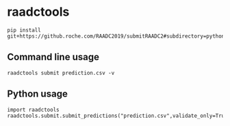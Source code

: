 # raadctools

```
pip install git+https://github.roche.com/RAADC2019/submitRAADC2#subdirectory=python
```

## Command line usage

```
raadctools submit prediction.csv -v
```

## Python usage

```
import raadctools
raadctools.submit.submit_predictions("prediction.csv",validate_only=True)
```